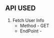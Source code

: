 <!-- Add API Details -->

## API USED

1. Fetch User Info
    - Method - GET
    - EndPoint - 
    <!-- - Response -  -->